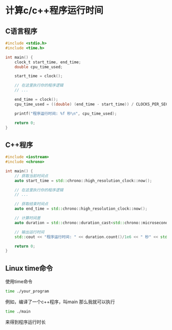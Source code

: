 # 计算c/c++程序运行时间

## C语言程序


```c
#include <stdio.h>
#include <time.h>

int main() {
    clock_t start_time, end_time;
    double cpu_time_used;

    start_time = clock();

    // 在这里执行你的程序逻辑
    // ...

    end_time = clock();
    cpu_time_used = ((double) (end_time - start_time)) / CLOCKS_PER_SEC;

    printf("程序运行时间: %f 秒\n", cpu_time_used);

    return 0;
}
```


## C++程序

```c++
#include <iostream>
#include <chrono>

int main() {
    // 获取当前时间点
    auto start_time = std::chrono::high_resolution_clock::now();

    // 在这里执行你的程序逻辑
    // ...

    // 获取结束时间点
    auto end_time = std::chrono::high_resolution_clock::now();

    // 计算时间差
    auto duration = std::chrono::duration_cast<std::chrono::microseconds>(end_time - start_time);

    // 输出运行时间
    std::cout << "程序运行时间: " << duration.count()/1e6 << " 秒" << std::endl;

    return 0;
}

```


## Linux time命令
使用time命令

```bash
time ./your_program
```

例如，编译了一个c++程序，叫main
那么我就可以执行


```bash
time ./main
```

来得到程序运行时长